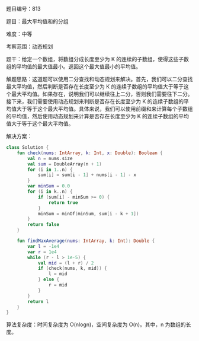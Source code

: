 题目编号：813

题目：最大平均值和的分组

难度：中等

考察范围：动态规划

题干：给定一个数组，将数组分成长度至少为 K 的连续的子数组，使得这些子数组的平均值的最大值最小。返回这个最大值最小的平均值。

解题思路：这道题可以使用二分查找和动态规划来解决。首先，我们可以二分查找最大平均值，然后判断是否存在长度至少为 K 的连续子数组的平均值大于等于这个最大平均值。如果存在，说明我们可以继续往上二分，否则我们需要往下二分。接下来，我们需要使用动态规划来判断是否存在长度至少为 K 的连续子数组的平均值大于等于这个最大平均值。具体来说，我们可以使用前缀和来计算每个子数组的平均值，然后使用动态规划来计算是否存在长度至少为 K 的连续子数组的平均值大于等于这个最大平均值。

解决方案：

```kotlin
class Solution {
    fun check(nums: IntArray, k: Int, x: Double): Boolean {
        val n = nums.size
        val sum = DoubleArray(n + 1)
        for (i in 1..n) {
            sum[i] = sum[i - 1] + nums[i - 1] - x
        }
        var minSum = 0.0
        for (i in k..n) {
            if (sum[i] - minSum >= 0) {
                return true
            }
            minSum = minOf(minSum, sum[i - k + 1])
        }
        return false
    }

    fun findMaxAverage(nums: IntArray, k: Int): Double {
        var l = -1e4
        var r = 1e4
        while (r - l > 1e-5) {
            val mid = (l + r) / 2
            if (check(nums, k, mid)) {
                l = mid
            } else {
                r = mid
            }
        }
        return l
    }
}
```

算法复杂度：时间复杂度为 O(nlogn)，空间复杂度为 O(n)。其中，n 为数组的长度。